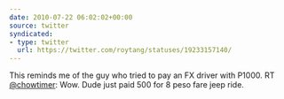```yaml
---
date: 2010-07-22 06:02:02+00:00
source: twitter
syndicated:
- type: twitter
  url: https://twitter.com/roytang/statuses/19233157140/
---
```


This reminds me of the guy who tried to pay an FX driver with P1000. RT [@chowtimer](https://twitter.com/chowtimer/): Wow. Dude just paid 500 for 8 peso fare jeep ride.